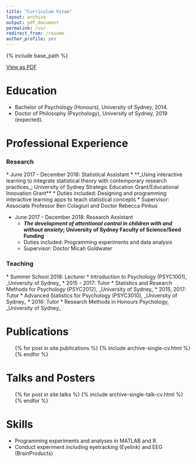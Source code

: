 ```yaml
---
title: "Curriculum Vitae"
layout: archive
output: pdf_document
permalink: /cv/
redirect_from: /resume
author_profile: yes
---
```


{% include base_path %}

[View as PDF](/_pages/curriculumvitae.pdf)

Education
======
* Bachelor of Psychology (Honours), University of Sydney, 2014.
* Doctor of Philosophy (Psychology), University of Sydney, 2019 (expected).

Professional Experience
======

<h3> Research </h3>
* June 2017 - December 2018: Statistical Assistant
  * **_Using interactive learning to integrate statistical theory with contemporary research practices_; University of Sydney Strategic Education Grant/Educational Innovation Grant**
  * Duties included: Designing and programming interactive learning apps to teach statistical concepts
  * Supervisor: Associate Professor Ben Colagiuri and Doctor Rebecca Pinkus

* June 2017 - December 2018: Research Assistant
  * **_The development of attentional control in children with and without anxiety_; University of Sydney Faculty of Science/Seed Funding**
  * Duties included: Programming experiments and data analysis
  * Supervisor: Doctor Micah Goldwater

<h3> Teaching </h3>
* Summer School 2018: Lecturer
  * Introduction to Psychology (PSYC1001), _University of Sydney_
* 2015 - 2017: Tutor
	* Statistics and Research Methods for Psychology (PSYC2012), _University of Sydney_
* 2015, 2017: Tutor
  * Advanced Statistics for Psychology (PSYC3010), _University of Sydney_
* 2016: Tutor
  * Research Methods in Honours Psychology, _University of Sydney_

Publications
======
  <ul>{% for post in site.publications %}
    {% include archive-single-cv.html %}
  {% endfor %}</ul>
  

Talks and Posters
======
  <ul>{% for post in site.talks %}
    {% include archive-single-talk-cv.html %}
  {% endfor %}</ul>
 
 
Skills
======
* Programming experiments and analyses in MATLAB and R.
* Conduct experiment including eyetracking (Eyelink) and EEG (BrainProducts)

